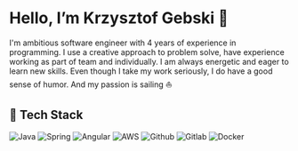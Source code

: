 # Hello, I’m Krzysztof Gebski 👋

I'm ambitious software engineer with 4 years of experience in programming.
I use a creative approach to problem solve, have experience working as part of team and individually. I am always energetic and eager to learn new skills.
Even though I take my work seriously, I do have a good sense of humor.
And my passion is sailing ⛵️

## 🧰 Tech Stack
![Java](https://img.shields.io/badge/-Java-orange?style=for-the-badge&logo=java) ![Spring](https://img.shields.io/badge/-Spring-green?style=for-the-badge&logo=spring) ![Angular](https://img.shields.io/badge/-Angular-red?style=for-the-badge&logo=angular) ![AWS](https://img.shields.io/badge/-aws-grey?style=for-the-badge&logo=amazon) ![Github](https://img.shields.io/badge/-Github-black?style=for-the-badge&logo=github) ![Gitlab](https://img.shields.io/badge/-Gitlab-blueviolet?style=for-the-badge&logo=gitlab) ![Docker](https://img.shields.io/badge/-docker-white?style=for-the-badge&logo=docker) 
